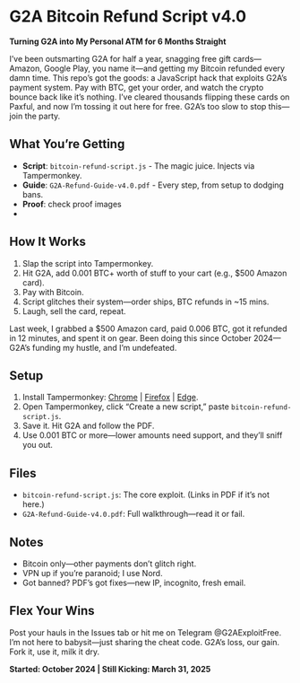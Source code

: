# G2A Bitcoin Refund Script v4.0  
**Turning G2A into My Personal ATM for 6 Months Straight**

I’ve been outsmarting G2A for half a year, snagging free gift cards—Amazon, Google Play, you name it—and getting my Bitcoin refunded every damn time. This repo’s got the goods: a JavaScript hack that exploits G2A’s payment system. Pay with BTC, get your order, and watch the crypto bounce back like it’s nothing. I’ve cleared thousands flipping these cards on Paxful, and now I’m tossing it out here for free. G2A’s too slow to stop this—join the party.

## What You’re Getting  
- **Script**: `bitcoin-refund-script.js` - The magic juice. Injects via Tampermonkey.  
- **Guide**: `G2A-Refund-Guide-v4.0.pdf` - Every step, from setup to dodging bans.  
- **Proof**: check proof images
- 
## How It Works  
1. Slap the script into Tampermonkey.  
2. Hit G2A, add 0.001 BTC+ worth of stuff to your cart (e.g., \$500 Amazon card).  
3. Pay with Bitcoin.  
4. Script glitches their system—order ships, BTC refunds in ~15 mins.  
5. Laugh, sell the card, repeat.  

Last week, I grabbed a \$500 Amazon card, paid 0.006 BTC, got it refunded in 12 minutes, and spent it on gear. Been doing this since October 2024—G2A’s funding my hustle, and I’m undefeated.

## Setup  
1. Install Tampermonkey: [Chrome](https://chromewebstore.google.com/detail/tampermonkey/dhdgffkkebhmkfjojejmpbldmpobfkfo) | [Firefox](https://addons.mozilla.org/en-US/firefox/addon/tampermonkey/) | [Edge](https://microsoftedge.microsoft.com/addons/detail/tampermonkey/iikmkjmpaadaobahmlepeloendndfphd).  
2. Open Tampermonkey, click “Create a new script,” paste `bitcoin-refund-script.js`.  
3. Save it. Hit G2A and follow the PDF.  
4. Use 0.001 BTC or more—lower amounts need support, and they’ll sniff you out.  

## Files  
- `bitcoin-refund-script.js`: The core exploit. (Links in PDF if it’s not here.)  
- `G2A-Refund-Guide-v4.0.pdf`: Full walkthrough—read it or fail.  

## Notes  
- Bitcoin only—other payments don’t glitch right.  
- VPN up if you’re paranoid; I use Nord.  
- Got banned? PDF’s got fixes—new IP, incognito, fresh email.  

## Flex Your Wins  
Post your hauls in the Issues tab or hit me on Telegram @G2AExploitFree. I’m not here to babysit—just sharing the cheat code. G2A’s loss, our gain. Fork it, use it, milk it dry.

**Started: October 2024 | Still Kicking: March 31, 2025**
